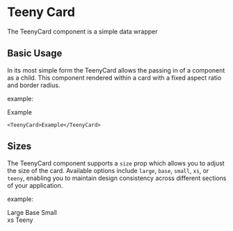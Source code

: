 <script setup>
import TeenyCard from '@/components/TeenyCard.vue'
</script>

# Teeny Card

The TeenyCard component is a simple data wrapper

## Basic Usage

In its most simple form the TeenyCard allows the passing in of a component as a child. This component rendered within a card with a fixed aspect ratio and border radius.

example:

<div class="p-4 bg-parchment rounded-[20px] flex justify-center gap-2">
  <TeenyCard>Example</TeenyCard>
</div>

```vue
<TeenyCard>Example</TeenyCard>
```

## Sizes

The TeenyCard component supports a `size` prop which allows you to adjust the size of the card. Available options include `large`, `base`, `small`, `xs`, or `teeny`, enabling you to maintain design consistency across different sections of your application.

example:

<div class="flex flex-col gap-6">
  <div class="p-4 bg-parchment rounded-[20px] flex flex-wrap justify-center items-center gap-2">
    <TeenyCard size="large">Large</TeenyCard>
    <TeenyCard size="base">Base</TeenyCard>
    <TeenyCard size="small">Small</TeenyCard>
  </div>

  <div class="p-4 bg-parchment rounded-[20px] flex flex-wrap justify-center items-center gap-2">
    <span>xs</span>
    <TeenyCard size="xs"></TeenyCard>
    <TeenyCard size="teeny"></TeenyCard>
    <span>Teeny</span>
  </div>
</div>
